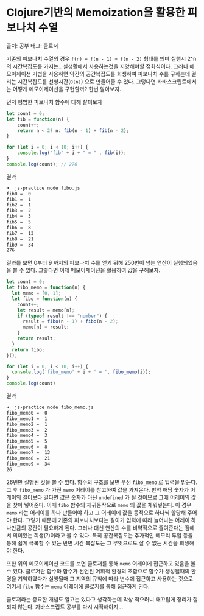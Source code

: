 # Clojure기반의 Memoization을 활용한 피보나치 수열

출처: 공부
태그: 클로저

기존의 피보나치 수열의 경우 `f(n) = f(n - 1) + f(n - 2)` 형태를 띄며 실행시 2^n의 시간복잡도를 가지는.. 실생활에서 사용하는것을 지양해야할 점화식이다. 그러나 메모이제이션 기법을 사용하면 약간의 공간복잡도를 희생하여 피보나치 수를 구하는데 걸리는 시간복잡도를 선형시간(`O(n)`) 으로 만들어줄 수 있다. 그렇다면 자바스크립트에서는 어떻게 메모이제이션을 구현할까? 한번 알아보자.

먼저 평범한 피보나치 함수에 대해 살펴보자

```jsx
let count = 0;
let fib = function(n) {
	count++;
	return n < 2? n: fib(n - 1) + fib(n - 2);
}

for (let i = 0; i < 10; i++) {
	console.log("fib" + i + " = " , fib(i));
}
console.log(count); // 276
```

결과

```bash
➜  js-practice node fibo.js
fib0 =  0
fib1 =  1
fib2 =  1
fib3 =  2
fib4 =  3
fib5 =  5
fib6 =  8
fib7 =  13
fib8 =  21
fib9 =  34
276
```

결과를 보면 0부터 9 까지의 피보나치 수를 얻기 위해 250번이 넘는 연산이 실행되었음을 볼 수 있다. 그렇다면 이제 메모이제이션을 활용하여 값을 구해보자.

```jsx
let count = 0;
let fibo_memo = function(n) {
  let memo = [0, 1];
  let fibo = function(n) {
    count++;
    let result = memo[n];
    if (typeof result !== "number") {
      result = fibo(n - 1) + fibo(n - 2);
      memo[n] = result;
    }
    return result;
  }
  return fibo;
}();

for (let i = 0; i < 10; i++) {
  console.log('fibo_memo' + i + ' = ', fibo_memo(i));
}
console.log(count)
```

결과

```bash
➜  js-practice node fibo_memo.js
fibo_memo0 =  0
fibo_memo1 =  1
fibo_memo2 =  1
fibo_memo3 =  2
fibo_memo4 =  3
fibo_memo5 =  5
fibo_memo6 =  8
fibo_memo7 =  13
fibo_memo8 =  21
fibo_memo9 =  34
26
```

26번만 실행된 것을 볼 수 있다. 함수의 구조를 보면 우선 `fibo_memo` 로 입력을 받는다. 그 후 `fibo_memo` 가 가진 `memo` 어레이를 참고하여 값을 가져온다. 만약 해당 숫자가 어레이의 길이보다 길다면 값은 숫자가 아닌 `undefined` 가 될 것이므로 그때 어레이의 값을 찾아 넣어준다. 이때 `fibo` 함수의 재귀동작으로 `memo` 의 값을 채워넣는다.  이 경우 `memo`  라는 어레이를 하나 만들어야 하고 그 어레이에 값을 동적으로 하나씩 할당해 주어야 한다. 그렇기 때문에 기존의 피보나치보다는 길이가 입력에 따라 늘어나는 어레이 하나만큼의 공간이 필요하게 된다. 그러나 대신 연산의 수를 비약적으로 줄여준다는 점에서 의미있는 희생(?)이라고 볼 수 있다. 특히 공간복잡도는 추가적인 메모리 투입 등을 통해 쉽게 극복할 수 있는 반면 시간 복잡도는 그 무엇으로도 살 수 없는 시간을 희생해야 한다. 

또한 위의 메모이제이션 코드를 보면 클로저를 통해 `memo` 어레이에 접근하고 있음을 볼 수 있다. 클로저란 함수와 함수가 선언된 어휘적 환경의 조합으로 함수가 생성될때의 환경을 기억하였다가 실행될때 그 지역의 규칙에 따라 변수에 접근하고 사용하는 것으로 여기서 `fibo` 함수는 `memo` 어레이에 클로저를 통해 접근하게 된다.

클로저라는 중요한 개념도 알고는 있다고 생각하는데 막상 적으려니 매끄럽게 정리가 잘 되지 않는다. 자바스크립트 공부를 다시 시작해야지...